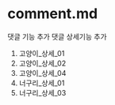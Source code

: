 # comment.md

댓글 기능 추가
댓글 상세기능 추가
1. 고양이_상세_01
2. 고양이_상세_02
3. 고양이_상세_04
4. 너구리_상세_01
5. 너구리_상세_03

